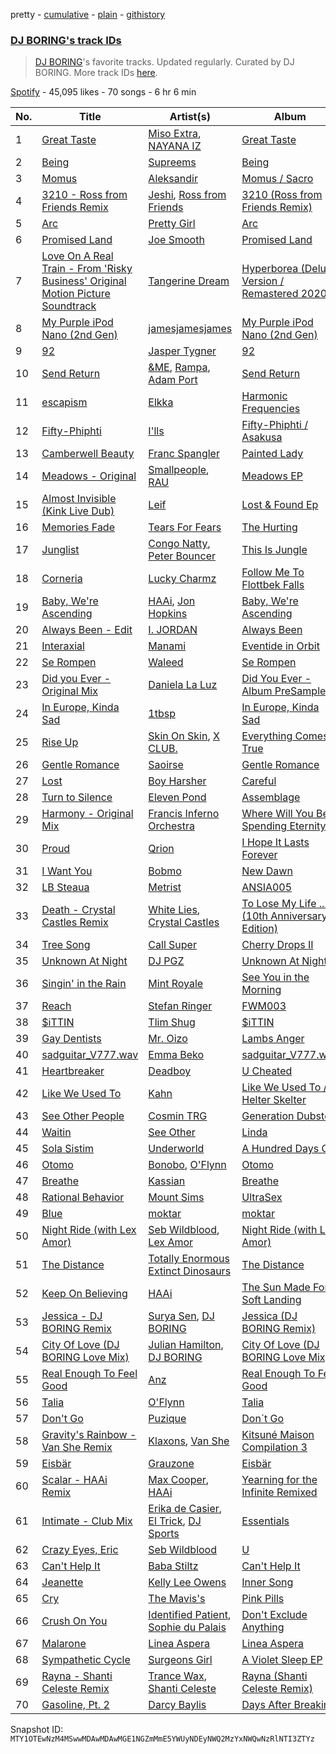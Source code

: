 pretty - [cumulative](/playlists/cumulative/37i9dQZF1DX00RdhV73Dbe.md) - [plain](/playlists/plain/37i9dQZF1DX00RdhV73Dbe) - [githistory](https://github.githistory.xyz/mackorone/spotify-playlist-archive/blob/main/playlists/plain/37i9dQZF1DX00RdhV73Dbe)

### [DJ BORING's track IDs](https://open.spotify.com/playlist/37i9dQZF1DX00RdhV73Dbe)

> <a href="spotify:artist:3MkIU5jhXTMK9pYQTRVI6p">DJ BORING</a>'s favorite tracks\. Updated regularly\. Curated by DJ BORING\. More track IDs <a href="spotify:genre:track\_id">here</a>.

[Spotify](https://open.spotify.com/user/spotify) - 45,095 likes - 70 songs - 6 hr 6 min

| No. | Title | Artist(s) | Album | Length |
|---|---|---|---|---|
| 1 | [Great Taste](https://open.spotify.com/track/70Qehf0lZ352N1rPDC7Frc) | [Miso Extra](https://open.spotify.com/artist/0Vv0Cc8LAnIhUsYI4d5wBg), [NAYANA IZ](https://open.spotify.com/artist/2d8cMSPIFolHyxuox8ESfm) | [Great Taste](https://open.spotify.com/album/7KI0x0Fmc3ABED3MUGlZkB) | 2:10 |
| 2 | [Being](https://open.spotify.com/track/29f2hArvfnSNOkAiovrFBh) | [Supreems](https://open.spotify.com/artist/19jnP8vmgHKe9GCVgvmkF5) | [Being](https://open.spotify.com/album/3J69tGNA9MFjAZV2vYt2CZ) | 4:24 |
| 3 | [Momus](https://open.spotify.com/track/5Dk6NPiP14FqIml2okckiM) | [Aleksandir](https://open.spotify.com/artist/671aO7xxWHFDZ4Y115H89b) | [Momus / Sacro](https://open.spotify.com/album/5RjynTbAenCC08h5ALbnvK) | 6:36 |
| 4 | [3210 \- Ross from Friends Remix](https://open.spotify.com/track/1PfbIpFjsS1BayUoqB3X7O) | [Jeshi](https://open.spotify.com/artist/0q8eApZJs5WDBxayY9769C), [Ross from Friends](https://open.spotify.com/artist/1Ma3pJzPIrAyYPNRkp3SUF) | [3210 \(Ross from Friends Remix\)](https://open.spotify.com/album/4julBAGYv4WmRXwhjJ2LPD) | 5:52 |
| 5 | [Arc](https://open.spotify.com/track/1XvNkXo2iNQgNNxxqX7pIe) | [Pretty Girl](https://open.spotify.com/artist/6KkltYAOOGsCaW7dO9jF98) | [Arc](https://open.spotify.com/album/3eHNdHMGISbfsjN9J4USOm) | 4:34 |
| 6 | [Promised Land](https://open.spotify.com/track/796T2ROxTNibXRjVhjSzCa) | [Joe Smooth](https://open.spotify.com/artist/4BIamAD25vwYldaOWTEsXd) | [Promised Land](https://open.spotify.com/album/1oyrymxXmhE2NaYczhS6NR) | 5:31 |
| 7 | [Love On A Real Train \- From 'Risky Business' Original Motion Picture Soundtrack](https://open.spotify.com/track/0DYCw5AZIX3S11QQUiPiqN) | [Tangerine Dream](https://open.spotify.com/artist/1BGN1IdyiSR0ZYrkoKNchl) | [Hyperborea \(Deluxe Version / Remastered 2020\)](https://open.spotify.com/album/4Mft3FkYzPHdWTmRW0yS1U) | 3:59 |
| 8 | [My Purple iPod Nano \(2nd Gen\)](https://open.spotify.com/track/7KzTDWGFQerYzkSqRXLwUp) | [jamesjamesjames](https://open.spotify.com/artist/0DqR5aQYPz1s2M3YbycLMJ) | [My Purple iPod Nano \(2nd Gen\)](https://open.spotify.com/album/1R1i1cNz94QG5tT4aByFgU) | 2:44 |
| 9 | [92](https://open.spotify.com/track/0LkwpRHK8DYMvMAWo5zDje) | [Jasper Tygner](https://open.spotify.com/artist/2D7akgJBXcsp8Y2FKdPJCh) | [92](https://open.spotify.com/album/1QsB3EL5GlJ3MKP4LOZ2p8) | 4:10 |
| 10 | [Send Return](https://open.spotify.com/track/4qSeVRw2SPqZnHWsLXfHJE) | [&ME](https://open.spotify.com/artist/5mIowAJMp7RKNheelruV5z), [Rampa](https://open.spotify.com/artist/08jywfUS0hp8XYlYs0cvz8), [Adam Port](https://open.spotify.com/artist/2loEsOijJ6XiGzWYFXMIRk) | [Send Return](https://open.spotify.com/album/3EIYsOioUOBlxSf2tMpGsU) | 3:35 |
| 11 | [escapism](https://open.spotify.com/track/1IrrJIJsOJILIr3XP8lPxf) | [Elkka](https://open.spotify.com/artist/5Ly0z60jjgsY4rkmjRFtPS) | [Harmonic Frequencies](https://open.spotify.com/album/0xk9jsZcE6LAl9jNEqBQz7) | 3:00 |
| 12 | [Fifty\-Phiphti](https://open.spotify.com/track/6nffBafJaZk3s8mNuph0ev) | [I'lls](https://open.spotify.com/artist/4bX7daXTJkeUBuBAI9Fmae) | [Fifty\-Phiphti / Asakusa](https://open.spotify.com/album/2Jg7q37DtuCfcoPqcceZKu) | 5:25 |
| 13 | [Camberwell Beauty](https://open.spotify.com/track/1rKwWSyirsAW20lb30v0Ji) | [Franc Spangler](https://open.spotify.com/artist/5KviV2PTQYQFriUyMnHKjL) | [Painted Lady](https://open.spotify.com/album/2bF8KCfcVhLYFKD5pZrqvb) | 6:12 |
| 14 | [Meadows \- Original](https://open.spotify.com/track/4eP88gKj64WSvxcG3xxIWk) | [Smallpeople](https://open.spotify.com/artist/1yrqDFnKpbYCPSa6ZwgHOV), [RAU](https://open.spotify.com/artist/0s1dGxIS5ZVaO6RDvOsyPO) | [Meadows EP](https://open.spotify.com/album/2mSxKkIscujytuvurDyosT) | 8:00 |
| 15 | [Almost Invisible \(Kink Live Dub\)](https://open.spotify.com/track/6QSvMrG4SZsJdODFzwPwLP) | [Leif](https://open.spotify.com/artist/381PGxyzR9qLrFbprEp46D) | [Lost & Found Ep](https://open.spotify.com/album/2Ra96jVs1ifLrsnBjIHwWe) | 7:33 |
| 16 | [Memories Fade](https://open.spotify.com/track/4sYvvnzal0yQJ8qGEJeR3M) | [Tears For Fears](https://open.spotify.com/artist/4bthk9UfsYUYdcFyqxmSUU) | [The Hurting](https://open.spotify.com/album/3sIFpEctox1XOs3FEkqrgr) | 5:03 |
| 17 | [Junglist](https://open.spotify.com/track/1sap7FwEuCQqFv3bOpnh6A) | [Congo Natty](https://open.spotify.com/artist/1NngQUSMHaauD7UjKuaH2W), [Peter Bouncer](https://open.spotify.com/artist/1Bbk2KnbOQycR2QCUoNhp1) | [This Is Jungle](https://open.spotify.com/album/7pLhXTs8TacjaFIdh9XJct) | 6:08 |
| 18 | [Corneria](https://open.spotify.com/track/25SPCKaeYHknIpXn6yflRe) | [Lucky Charmz](https://open.spotify.com/artist/2PIUHVPbVwoZ09wNBrOYMd) | [Follow Me To Flottbek Falls](https://open.spotify.com/album/4jx6zIJDb6lziCd6IOLPja) | 7:01 |
| 19 | [Baby, We're Ascending](https://open.spotify.com/track/614NfZjf8rMY2bErgwhzR5) | [HAAi](https://open.spotify.com/artist/0pkLgeB9j465x1QB2kRoy4), [Jon Hopkins](https://open.spotify.com/artist/7yxi31szvlbwvKq9dYOmFI) | [Baby, We're Ascending](https://open.spotify.com/album/7FlN0x6yjToDvOIjpuIm48) | 6:27 |
| 20 | [Always Been \- Edit](https://open.spotify.com/track/7BRfaJyBsD2kixpq6TC9bS) | [I\. JORDAN](https://open.spotify.com/artist/5RMLpCv3ic2KtGnqJ7eMG4) | [Always Been](https://open.spotify.com/album/10SELiFQ5TbsmxH0pmAHYs) | 3:28 |
| 21 | [Interaxial](https://open.spotify.com/track/24xZyfDFeYG8BUPGYA3AG7) | [Manami](https://open.spotify.com/artist/3YY7kS1ZzdHKY7DcQ7KEoB) | [Eventide in Orbit](https://open.spotify.com/album/3H964Moy8xa1byJHwfAbXl) | 5:34 |
| 22 | [Se Rompen](https://open.spotify.com/track/7e8l7wpK6qow08gSoNxtcK) | [Waleed](https://open.spotify.com/artist/4WjyuUryzJgs8GukH5BZjs) | [Se Rompen](https://open.spotify.com/album/2xwO3JeOSSCSwFWwNkmP4O) | 5:22 |
| 23 | [Did you Ever \- Original Mix](https://open.spotify.com/track/7KG1tbxAcDMOgnaVJibY6w) | [Daniela La Luz](https://open.spotify.com/artist/1RDvzOp1L5KFMxWsHHzcPN) | [Did You Ever \- Album PreSampler](https://open.spotify.com/album/7mbpXZRuW6T0bniMcMqFOO) | 6:30 |
| 24 | [In Europe, Kinda Sad](https://open.spotify.com/track/7AS495TUkmqZtlEiL8Pcp0) | [1tbsp](https://open.spotify.com/artist/6G01WYFYF91rjG5LtwMhY4) | [In Europe, Kinda Sad](https://open.spotify.com/album/0eG7JPvydVsEuMQKmi7w0J) | 5:40 |
| 25 | [Rise Up](https://open.spotify.com/track/7yJA6T22HPJAU8eJX4J2od) | [Skin On Skin](https://open.spotify.com/artist/5mnxMXIM6BNhVVTXnBatKa), [X CLUB.](https://open.spotify.com/artist/4CYPaFp9yDrNduNptv0DPQ) | [Everything Comes True](https://open.spotify.com/album/6m3K8LjG7jJDtAhJ4FkWPS) | 6:37 |
| 26 | [Gentle Romance](https://open.spotify.com/track/54BJDdU38sXG8mRO0KgDBS) | [Saoirse](https://open.spotify.com/artist/7AZxq55YIas0vYM7L82XKX) | [Gentle Romance](https://open.spotify.com/album/3PoSc1ElaxLbLk8QQaunBn) | 6:07 |
| 27 | [Lost](https://open.spotify.com/track/2ru0OaqYvJS8yXMMsZZWcH) | [Boy Harsher](https://open.spotify.com/artist/4iom7VVRU6AHRIu1JUXpLG) | [Careful](https://open.spotify.com/album/6G1kayusfMD3mcRXtPty2k) | 4:29 |
| 28 | [Turn to Silence](https://open.spotify.com/track/6U1fOPHQZb0pjAHmTTmV0S) | [Eleven Pond](https://open.spotify.com/artist/4VCsAaq5iupGwoL62VJqft) | [Assemblage](https://open.spotify.com/album/4RvBzScNwZiRLJ2WweAinB) | 5:01 |
| 29 | [Harmony \- Original Mix](https://open.spotify.com/track/1sWLKYeMhFOUd7QjVbxbK3) | [Francis Inferno Orchestra](https://open.spotify.com/artist/3OOEKzLNBzkeQWCKun4UXe) | [Where Will You Be Spending Eternity?](https://open.spotify.com/album/13iR44I1vESNGv6QTn4Wwi) | 5:14 |
| 30 | [Proud](https://open.spotify.com/track/5COxPQbNaVMsLEr3tuicvp) | [Qrion](https://open.spotify.com/artist/0bGDTQ78MVgI5Snqo9KJZw) | [I Hope It Lasts Forever](https://open.spotify.com/album/4Xim1jo6ziwJ1Qu6QkoLPj) | 3:56 |
| 31 | [I Want You](https://open.spotify.com/track/7tObHzA6FGINzdK7AQwa8m) | [Bobmo](https://open.spotify.com/artist/67zjOa1s3aBqLx9ffbranq) | [New Dawn](https://open.spotify.com/album/1gpGOmOLCsI779O0yoSnHe) | 5:14 |
| 32 | [LB Steaua](https://open.spotify.com/track/3Xq4IKHyDrXcuKhKicuud1) | [Metrist](https://open.spotify.com/artist/2EaMCfkZ07OvRk0w2UOEwg) | [ANSIA005](https://open.spotify.com/album/4fud2q3QbJvdDVnbg6p4ab) | 5:30 |
| 33 | [Death \- Crystal Castles Remix](https://open.spotify.com/track/1UbcuHH23bXMoPmv6xCjXo) | [White Lies](https://open.spotify.com/artist/6ssXMmc5EOUrauZxirM910), [Crystal Castles](https://open.spotify.com/artist/7K3zpFXBvPcvzhj7zlGJdO) | [To Lose My Life ..\. \(10th Anniversary Edition\)](https://open.spotify.com/album/2o8f42XEJoZqoPTCrgzSXS) | 4:58 |
| 34 | [Tree Song](https://open.spotify.com/track/2lYCfrY6K50MyzBDruQsWE) | [Call Super](https://open.spotify.com/artist/1FVo44KTXqxo3JxXADWTd9) | [Cherry Drops II](https://open.spotify.com/album/0Mkzv9nvRSfEXd8IrlzzGQ) | 9:43 |
| 35 | [Unknown At Night](https://open.spotify.com/track/6SqqiAyIewLLvoQiZaLMs6) | [DJ PGZ](https://open.spotify.com/artist/4cM6iICvyU8aHE7vawUiuX) | [Unknown At Night](https://open.spotify.com/album/0n9IBgZECMy8Bq2c6kwqgG) | 4:27 |
| 36 | [Singin' in the Rain](https://open.spotify.com/track/0lju7TCZwpvslleR7OgY9h) | [Mint Royale](https://open.spotify.com/artist/69NjLU6rit8q9XEjL50BOj) | [See You in the Morning](https://open.spotify.com/album/5NlNNBvhqaqdXRFflrNkx1) | 3:28 |
| 37 | [Reach](https://open.spotify.com/track/5gDNXpsEXyq7P95jU3xUwM) | [Stefan Ringer](https://open.spotify.com/artist/1qJyku2FyCAAahyeoXs9qV) | [FWM003](https://open.spotify.com/album/75Rv1yZhnL1PRuP13yOd86) | 5:21 |
| 38 | [$iTTIN](https://open.spotify.com/track/3wZLmGJV2hpACYcOsdU5M4) | [Tlim Shug](https://open.spotify.com/artist/6ZBY7xp0TKiZx6TlQk19yh) | [$iTTIN](https://open.spotify.com/album/46N9zgTpTMOJzhett7MWKv) | 5:28 |
| 39 | [Gay Dentists](https://open.spotify.com/track/2KUh0GgOD4u32XqzmtdfRW) | [Mr\. Oizo](https://open.spotify.com/artist/0b9ukmbg0MO5eMlorcgOwz) | [Lambs Anger](https://open.spotify.com/album/5trGnTKKV1Iz39gXQiAFwZ) | 3:38 |
| 40 | [sadguitar\_V777.wav](https://open.spotify.com/track/577XGVYWxjT4vb9dXNnJYQ) | [Emma Beko](https://open.spotify.com/artist/4j7NgnYyG3MjsU7OfJnrzG) | [sadguitar\_V777.wav](https://open.spotify.com/album/3Vbzs2b4rRSchaHTDBJ8uq) | 3:57 |
| 41 | [Heartbreaker](https://open.spotify.com/track/6aUakYB97afCEmAqlyE5Wx) | [Deadboy](https://open.spotify.com/artist/2YbV1TIoIl1Un54MmSvZ3V) | [U Cheated](https://open.spotify.com/album/21DasTK7T1uQXiOhCmnsW3) | 5:20 |
| 42 | [Like We Used To](https://open.spotify.com/track/0gRHszG24gRBpaDmRB8lJO) | [Kahn](https://open.spotify.com/artist/6X0Kd3L9wHWDzWU7cOgjW3) | [Like We Used To / Helter Skelter](https://open.spotify.com/album/1kntJfXB19YvHAugu2Itqs) | 4:26 |
| 43 | [See Other People](https://open.spotify.com/track/1kEd5QLxm8yfcTr3CVxGNS) | [Cosmin TRG](https://open.spotify.com/artist/4jRLIIrKvl4rAmir58oDK0) | [Generation Dubstep](https://open.spotify.com/album/7oOdk7kXghCgkLaSbh1SwH) | 4:59 |
| 44 | [Waitin](https://open.spotify.com/track/3tzj92WxW20LE1iyaGsN2g) | [See Other](https://open.spotify.com/artist/1OXFzXEKhj3Bop52jKa0Fp) | [Linda](https://open.spotify.com/album/150d6Sam6vnO1atXHv5PVu) | 4:52 |
| 45 | [Sola Sistim](https://open.spotify.com/track/4hWuNTCyQeQkzBPjjVE9rX) | [Underworld](https://open.spotify.com/artist/1PXHzxRDiLnjqNrRn2Xbsa) | [A Hundred Days Off](https://open.spotify.com/album/5n192ghquuwEFORZEtNyLg) | 6:26 |
| 46 | [Otomo](https://open.spotify.com/track/3VRemRqHZi7qiWzJfc684f) | [Bonobo](https://open.spotify.com/artist/0cmWgDlu9CwTgxPhf403hb), [O'Flynn](https://open.spotify.com/artist/7LTSTQkL7iK7zndjFQgHQo) | [Otomo](https://open.spotify.com/album/2zSMwsGd7r6fkJBoXkv3lQ) | 6:11 |
| 47 | [Breathe](https://open.spotify.com/track/3JQwi0O3HqLF7h4A0sisSz) | [Kassian](https://open.spotify.com/artist/4w6VhlUuzrUoJ5NbCpefXx) | [Breathe](https://open.spotify.com/album/47jNjRRrtdZr4gZoUlODxQ) | 5:18 |
| 48 | [Rational Behavior](https://open.spotify.com/track/0lYhRSrG5ukZui4GHUV4v9) | [Mount Sims](https://open.spotify.com/artist/2UyhhfLOvfLs7ZhzsAaNC3) | [UltraSex](https://open.spotify.com/album/6IvwFVN9YI9Bokka32c80b) | 3:41 |
| 49 | [Blue](https://open.spotify.com/track/1KDlwAjs5lSfZAsdQ9lP1p) | [moktar](https://open.spotify.com/artist/6jMORNptwLDBn8ujqRLbxa) | [moktar](https://open.spotify.com/album/0qIqHQUoLP8UTz2kVXQq88) | 4:11 |
| 50 | [Night Ride \(with Lex Amor\)](https://open.spotify.com/track/4O2K5Hxr8VgNG9QuqvYuby) | [Seb Wildblood](https://open.spotify.com/artist/51Rlwvwkj8L3zakIRr6dUV), [Lex Amor](https://open.spotify.com/artist/0IKVDL3N8vpYgeNOV6np14) | [Night Ride \(with Lex Amor\)](https://open.spotify.com/album/5M0HJSbecbLAfXiWxjoPqo) | 2:43 |
| 51 | [The Distance](https://open.spotify.com/track/3MOUt4k7KUP8qVheHT8RG0) | [Totally Enormous Extinct Dinosaurs](https://open.spotify.com/artist/0g3NiCRhEv7M4SEDMrpItN) | [The Distance](https://open.spotify.com/album/2ePg95gGoOPRmUQYFLq0wy) | 4:51 |
| 52 | [Keep On Believing](https://open.spotify.com/track/3x2DTlRCnyMw1KvQRB7h8W) | [HAAi](https://open.spotify.com/artist/0pkLgeB9j465x1QB2kRoy4) | [The Sun Made For A Soft Landing](https://open.spotify.com/album/3B6dGhUHAqAS4BEbqMqDgG) | 4:34 |
| 53 | [Jessica \- DJ BORING Remix](https://open.spotify.com/track/6GdUpMpPhhMnBJofJjZ3h2) | [Surya Sen](https://open.spotify.com/artist/4hqsQ13aH4njud9LBg2Qap), [DJ BORING](https://open.spotify.com/artist/3MkIU5jhXTMK9pYQTRVI6p) | [Jessica \(DJ BORING Remix\)](https://open.spotify.com/album/50j4celVq6rZOBWhClvo2c) | 4:48 |
| 54 | [City Of Love \(DJ BORING Love Mix\)](https://open.spotify.com/track/4FNIk1bBjvh8xIboy4NnyV) | [Julian Hamilton](https://open.spotify.com/artist/794ajzUQFiGA2hkydHIOTh), [DJ BORING](https://open.spotify.com/artist/3MkIU5jhXTMK9pYQTRVI6p) | [City Of Love \(DJ BORING Love Mix\)](https://open.spotify.com/album/6qsK5FlTijLdR9WOR5uNUG) | 5:21 |
| 55 | [Real Enough To Feel Good](https://open.spotify.com/track/5lVPbg9XJzLHsjoYcrnEXf) | [Anz](https://open.spotify.com/artist/1Ysz8yMgr4g1Ol3l1m3yOt) | [Real Enough To Feel Good](https://open.spotify.com/album/6dqJnQp0qoNsklAphZyTYQ) | 5:06 |
| 56 | [Talia](https://open.spotify.com/track/49KMGrpCasQj4bP7R27nEL) | [O'Flynn](https://open.spotify.com/artist/7LTSTQkL7iK7zndjFQgHQo) | [Talia](https://open.spotify.com/album/3fr1pMdhBZKMGRbfkki8OD) | 4:33 |
| 57 | [Don't Go](https://open.spotify.com/track/3IR3llE5rg0ytq5i9jU3SG) | [Puzique](https://open.spotify.com/artist/4IPgYadxyrcxSMJwUE0q1X) | [Don´t Go](https://open.spotify.com/album/1F29JZ3FYfB7jbcIYHkKQ9) | 6:56 |
| 58 | [Gravity's Rainbow \- Van She Remix](https://open.spotify.com/track/4TStyjKnybRujBR9FIO7zC) | [Klaxons](https://open.spotify.com/artist/2qlAMLpUyBjZgnzuFXXZXI), [Van She](https://open.spotify.com/artist/4FTDSkWpchgZy2axPEGDJW) | [Kitsuné Maison Compilation 3](https://open.spotify.com/album/7wWViw6BLh7Z5BC3zssa35) | 5:23 |
| 59 | [Eisbär](https://open.spotify.com/track/6dO3t1e3pb7sxyDQbDyVNX) | [Grauzone](https://open.spotify.com/artist/2oNZUW4sR0AGXRyPExtFnW) | [Eisbär](https://open.spotify.com/album/6T7XaTroien9MaoWJZiUdE) | 4:48 |
| 60 | [Scalar \- HAAi Remix](https://open.spotify.com/track/0iGooa2YKPoK5lwTLzJIcS) | [Max Cooper](https://open.spotify.com/artist/0WSSKmoRbxqLf3MnXInQ2J), [HAAi](https://open.spotify.com/artist/0pkLgeB9j465x1QB2kRoy4) | [Yearning for the Infinite Remixed](https://open.spotify.com/album/7Fo17tDxpIkg3sc1zuUbOr) | 7:02 |
| 61 | [Intimate \- Club Mix](https://open.spotify.com/track/4RkaGrpMqLkMd7nK5mEE4D) | [Erika de Casier](https://open.spotify.com/artist/1nIJEqPyIj5qutlgWNmQB0), [El Trick](https://open.spotify.com/artist/46W67d6DQ9MkC3M0rtrHI0), [DJ Sports](https://open.spotify.com/artist/7EJ8xVXZJezYW7Y1xvJ2Yb) | [Essentials](https://open.spotify.com/album/6AYAMoty9hbhfzRKWaILTW) | 3:38 |
| 62 | [Crazy Eyes, Eric](https://open.spotify.com/track/5meimDAMBvCXe38w7pP2Xl) | [Seb Wildblood](https://open.spotify.com/artist/51Rlwvwkj8L3zakIRr6dUV) | [U](https://open.spotify.com/album/2n91JKUQPPsIvwIOqFAZzE) | 5:38 |
| 63 | [Can't Help It](https://open.spotify.com/track/7z2oL4N6nkOY39PXLASCpO) | [Baba Stiltz](https://open.spotify.com/artist/1xaQSClXcsc1JvxZ2qnwBF) | [Can't Help It](https://open.spotify.com/album/4dOyCbf2Qpy6XCrVVSTLBp) | 5:38 |
| 64 | [Jeanette](https://open.spotify.com/track/66KnxPOG7pEbzqyKhLaIE0) | [Kelly Lee Owens](https://open.spotify.com/artist/5eitAUlYmlha3LLWg7aBn5) | [Inner Song](https://open.spotify.com/album/79fGMhdBAKmCiih3K8Gwqz) | 6:14 |
| 65 | [Cry](https://open.spotify.com/track/5tMvBAxxchFuqu5FQw5su9) | [The Mavis's](https://open.spotify.com/artist/6WshiDext64oLUmu6LSHAl) | [Pink Pills](https://open.spotify.com/album/77yh4kzaebhcv7rw1YMd8q) | 4:13 |
| 66 | [Crush On You](https://open.spotify.com/track/59TZo847aYM3kwvBHfPmVS) | [Identified Patient](https://open.spotify.com/artist/7f8YjXIXYXMDWaYCICYUUD), [Sophie du Palais](https://open.spotify.com/artist/35bmpfYBO4XTtt4HOmIJ7I) | [Don't Exclude Anything](https://open.spotify.com/album/6fGwkeTvvxfFxGXtCy1bgQ) | 8:17 |
| 67 | [Malarone](https://open.spotify.com/track/0WC0j1iLJRkb6P041h4jiU) | [Linea Aspera](https://open.spotify.com/artist/7ovuEJn78rNJmBBnLqc1NU) | [Linea Aspera](https://open.spotify.com/album/6YbyDgrqvbMeNRRhyismmZ) | 4:11 |
| 68 | [Sympathetic Cycle](https://open.spotify.com/track/7tX0JrCDjtYJRKjeFz7SNH) | [Surgeons Girl](https://open.spotify.com/artist/7CXSuH40c4n4hVbP1JDBFP) | [A Violet Sleep EP](https://open.spotify.com/album/2Sean6tGeNquVJS5jIHxMn) | 5:01 |
| 69 | [Rayna \- Shanti Celeste Remix](https://open.spotify.com/track/4hmKziZXTpDbqBqW7hZW7V) | [Trance Wax](https://open.spotify.com/artist/28Rn5KfDspTUHLpPfPF8EE), [Shanti Celeste](https://open.spotify.com/artist/3CkM2290WOa2ESzhlu5mzM) | [Rayna \(Shanti Celeste Remix\)](https://open.spotify.com/album/5aC4FfAUuHAIqtYmuu1Ki4) | 6:52 |
| 70 | [Gasoline, Pt\. 2](https://open.spotify.com/track/76rWWUIdZ3QonRhUOzLjvS) | [Darcy Baylis](https://open.spotify.com/artist/3blRQedtHHIGK76BFF1n1P) | [Days After Breaking](https://open.spotify.com/album/30UnTsr4oe3T2QzpKYt7OB) | 6:30 |

Snapshot ID: `MTY1OTEwNzM4MSwwMDAwMDAwMGE1NGZmMmE5YWUyNDEyNWQ2MzYxNWQwNzRlNTI3ZTYz`
